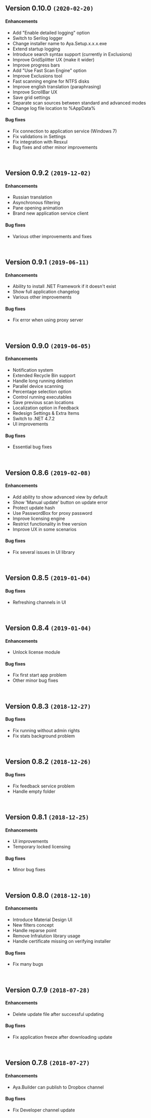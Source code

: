 ## Version 0.10.0 `(2020-02-20)`
#### Enhancements
- Add "Enable detailed logging" option
- Switch to Serilog logger
- Change installer name to Aya.Setup.x.x.x.exe
- Extend startup logging
- Introduce search syntax support (currently in Exclusions)
- Improve GridSplitter UX (make it wider)
- Improve progress bars
- Add "Use Fast Scan Engine" option
- Improve Exclusions tool
- Fast scanning engine for NTFS disks
- Improve english translation (paraphrasing)
- Improve ScrollBar UX
- Save grid settings
- Separate scan sources between standard and advanced modes
- Change log file location to %AppData%
#### Bug fixes
- Fix connection to application service (Windows 7)
- Fix validations in Settings
- Fix integration with Resxul
- Bug fixes and other minor improvements

<br>

## Version 0.9.2 `(2019-12-02)`
#### Enhancements
- Russian translation
- Asynchronous filtering
- Pane opening animation
- Brand new application service client
#### Bug fixes
- Various other improvements and fixes

<br>

## Version 0.9.1 `(2019-06-11)`
#### Enhancements
- Ability to install .NET Framework if it doesn't exist
- Show full application changelog
- Various other improvements
#### Bug fixes
- Fix error when using proxy server

<br>

## Version 0.9.0 `(2019-06-05)`
#### Enhancements
- Notification system
- Extended Recycle Bin support
- Handle long running deletion
- Parallel device scanning
- Percentage selection option
- Control running executables
- Save previous scan locations
- Localization option in Feedback
- Redesign Settings & Extra Items
- Switch to .NET 4.7.2
- UI improvements
#### Bug fixes
- Essential bug fixes

<br>

## Version 0.8.6 `(2019-02-08)`
#### Enhancements
- Add ability to show advanced view by default
- Show 'Manual update' button on update error
- Protect update hash
- Use PasswordBox for proxy password
- Improve licensing engine
- Restrict functionality in free version
- Improve UX in some scenarios
#### Bug fixes
- Fix several issues in UI library

<br>

## Version 0.8.5 `(2019-01-04)`
#### Bug fixes
- Refreshing channels in UI

<br>

## Version 0.8.4 `(2019-01-04)`
#### Enhancements
- Unlock license module
#### Bug fixes
- Fix first start app problem
- Other minor bug fixes

<br>

## Version 0.8.3 `(2018-12-27)`
#### Bug fixes
- Fix running without admin rights
- Fix stats background problem

<br>

## Version 0.8.2 `(2018-12-26)`
#### Bug fixes
- Fix feedback service problem
- Handle empty folder

<br>

## Version 0.8.1 `(2018-12-25)`
#### Enhancements
- UI improvements
- Temporary locked licensing
#### Bug fixes
- Minor bug fixes

<br>

## Version 0.8.0 `(2018-12-10)`
#### Enhancements
- Introduce Material Design UI
- New filters concept
- Handle reparse point
- Remove Infralution library usage
- Handle certificate missing on verifying installer
#### Bug fixes
- Fix many bugs

<br>

## Version 0.7.9 `(2018-07-28)`
#### Enhancements
- Delete update file after successful updating
#### Bug fixes
- Fix application freeze after downloading update

<br>

## Version 0.7.8 `(2018-07-27)`
#### Enhancements
- Aya.Builder can publish to Dropbox channel
#### Bug fixes
- Fix Developer channel update
